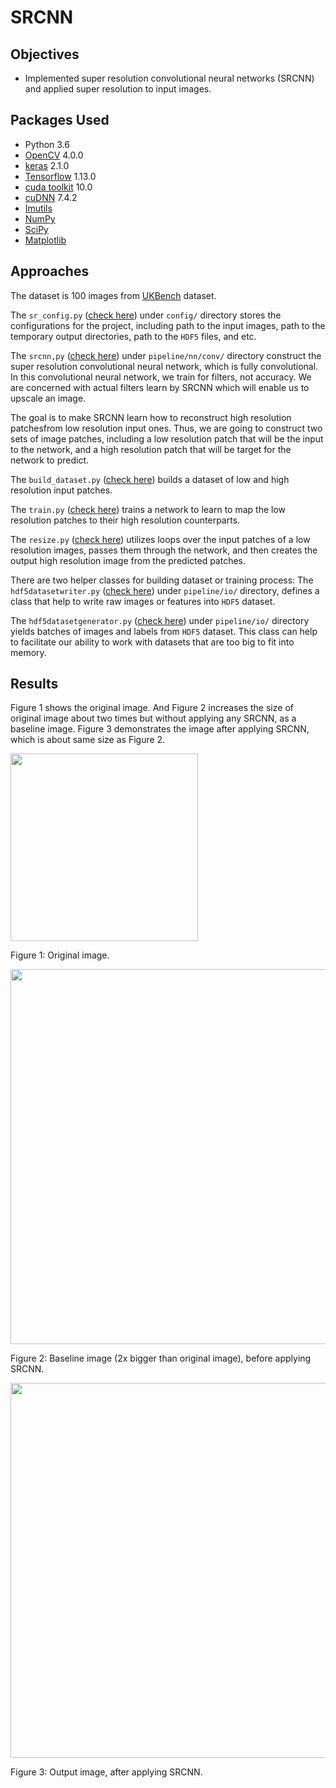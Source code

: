 # SRCNN
## Objectives
* Implemented super resolution convolutional neural networks (SRCNN) and applied super resolution to input images.

## Packages Used
* Python 3.6
* [OpenCV](https://docs.opencv.org/3.4.4/) 4.0.0
* [keras](https://keras.io/) 2.1.0
* [Tensorflow](https://www.tensorflow.org/install/) 1.13.0
* [cuda toolkit](https://developer.nvidia.com/cuda-toolkit) 10.0
* [cuDNN](https://developer.nvidia.com/cudnn) 7.4.2
* [Imutils](https://github.com/jrosebr1/imutils)
* [NumPy](http://www.numpy.org/)
* [SciPy](https://www.scipy.org/scipylib/index.html)
* [Matplotlib](https://matplotlib.org/)

## Approaches
The dataset is 100 images from [UKBench](https://archive.org/details/ukbench) dataset.

The `sr_config.py` ([check here](https://github.com/meng1994412/SRCNN/blob/master/config/sr_config.py)) under `config/` directory stores the configurations for the project, including path to the input images, path to the temporary output directories, path to the `HDF5` files, and etc.

The `srcnn,py` ([check here](https://github.com/meng1994412/SRCNN/blob/master/pipeline/nn/conv/srcnn.py)) under `pipeline/nn/conv/` directory construct the super resolution convolutional neural network, which is fully convolutional. In this convolutional neural network, we train for filters, not accuracy. We are concerned with actual filters learn by SRCNN which will enable us to upscale an image.

The goal is to make SRCNN learn how to reconstruct high resolution patchesfrom low resolution input ones. Thus, we are going to construct two sets of image patches, including a low resolution patch that will be the input to the network, and a high resolution patch that will be target for the network to predict.

The `build_dataset.py` ([check here](https://github.com/meng1994412/SRCNN/blob/master/build_dataset.py)) builds a dataset of low and high resolution input patches.

The `train.py` ([check here](https://github.com/meng1994412/SRCNN/blob/master/train.py)) trains a network to learn to map the low resolution patches to their high resolution counterparts.

The `resize.py` ([check here](https://github.com/meng1994412/SRCNN/blob/master/resize.py)) utilizes loops over the input patches of a low resolution images, passes them through the network, and then creates the output high resolution image from the predicted patches.

There are two helper classes for building dataset or training process:
The `hdf5datasetwriter.py` ([check here](https://github.com/meng1994412/SRCNN/blob/master/pipeline/io/hdf5datasetwriter.py)) under `pipeline/io/` directory, defines a class that help to write raw images or features into `HDF5` dataset.

The `hdf5datasetgenerator.py` ([check here](https://github.com/meng1994412/SRCNN/blob/master/pipeline/io/hdf5datasetgenerator.py)) under `pipeline/io/` directory yields batches of images and labels from `HDF5` dataset. This class can help to facilitate our ability to work with datasets that are too big to fit into memory.

## Results
Figure 1 shows the original image. And Figure 2 increases the size of original image about two times but without applying any SRCNN, as a baseline image. Figure 3 demonstrates the image after applying SRCNN, which is about same size as Figure 2.

<img src="https://github.com/meng1994412/SRCNN/blob/master/results/beagle.jpg" width="300">

Figure 1: Original image.

<img src="https://github.com/meng1994412/SRCNN/blob/master/results/beagle_baseline.png" width="600">

Figure 2: Baseline image (2x bigger than original image), before applying SRCNN.

<img src="https://github.com/meng1994412/SRCNN/blob/master/results/beagle_output.png" width="600">

Figure 3: Output image, after applying SRCNN.
